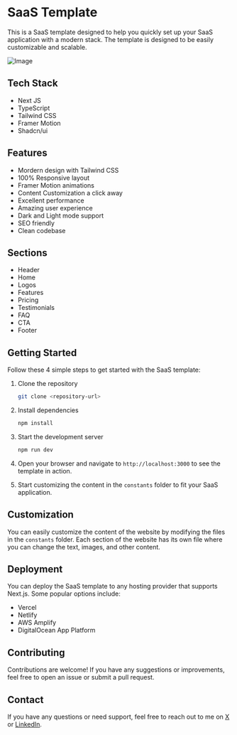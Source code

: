 # SaaS Template

This is a SaaS template designed to help you quickly set up your SaaS application with a modern stack. The template is designed to be easily customizable and scalable.

![Image](https://i.postimg.cc/ZRLJQ17n/image.png)

## Tech Stack

- Next JS
- TypeScript
- Tailwind CSS
- Framer Motion
- Shadcn/ui

## Features

- Mordern design with Tailwind CSS
- 100% Responsive layout
- Framer Motion animations
- Content Customization a click away
- Excellent performance
- Amazing user experience
- Dark and Light mode support
- SEO friendly
- Clean codebase

## Sections

- Header
- Home
- Logos
- Features
- Pricing
- Testimonials
- FAQ
- CTA
- Footer

## Getting Started

Follow these 4 simple steps to get started with the SaaS template:

1. Clone the repository
   ```bash
   git clone <repository-url>
   ```
2. Install dependencies
   ```bash
   npm install
   ```
3. Start the development server
   ```bash
   npm run dev
   ```
4. Open your browser and navigate to `http://localhost:3000` to see the template in action.

5. Start customizing the content in the `constants` folder to fit your SaaS application.

## Customization

You can easily customize the content of the website by modifying the files in the `constants` folder. Each section of the website has its own file where you can change the text, images, and other content.

## Deployment

You can deploy the SaaS template to any hosting provider that supports Next.js. Some popular options include:

- Vercel
- Netlify
- AWS Amplify
- DigitalOcean App Platform

## Contributing

Contributions are welcome! If you have any suggestions or improvements, feel free to open an issue
or submit a pull request.

## Contact

If you have any questions or need support, feel free to reach out to me on [X](https://x.com/rishit30g) or [LinkedIn](https://www.linkedin.com/in/rishit-gupta-4b18841b1/).
